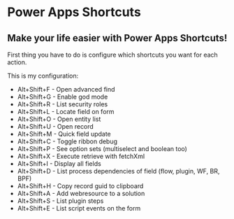 # Power Apps Shortcuts

## Make your life easier with Power Apps Shortcuts!

First thing you have to do is configure which shortcuts you want for each action.

This is my configuration:

- Alt+Shift+F - Open advanced find
- Alt+Shift+G - Enable god mode
- Alt+Shift+R - List security roles
- Alt+Shift+L - Locate field on form
- Alt+Shift+O - Open entity list
- Alt+Shift+U - Open record
- Alt+Shift+M - Quick field update
- Alt+Shift+C - Toggle ribbon debug
- Alt+Shift+P - See option sets (multiselect and boolean too)
- Alt+Shift+X - Execute retrieve with fetchXml
- Alt+Shift+I - Display all fields
- Alt+Shift+D - List process dependencies of field (flow, plugin, WF, BR, BPF)
- Alt+Shift+H - Copy record guid to clipboard
- Alt+Shift+A - Add webresource to a solution
- Alt+Shift+S - List plugin steps
- Alt+Shift+E - List script events on the form
